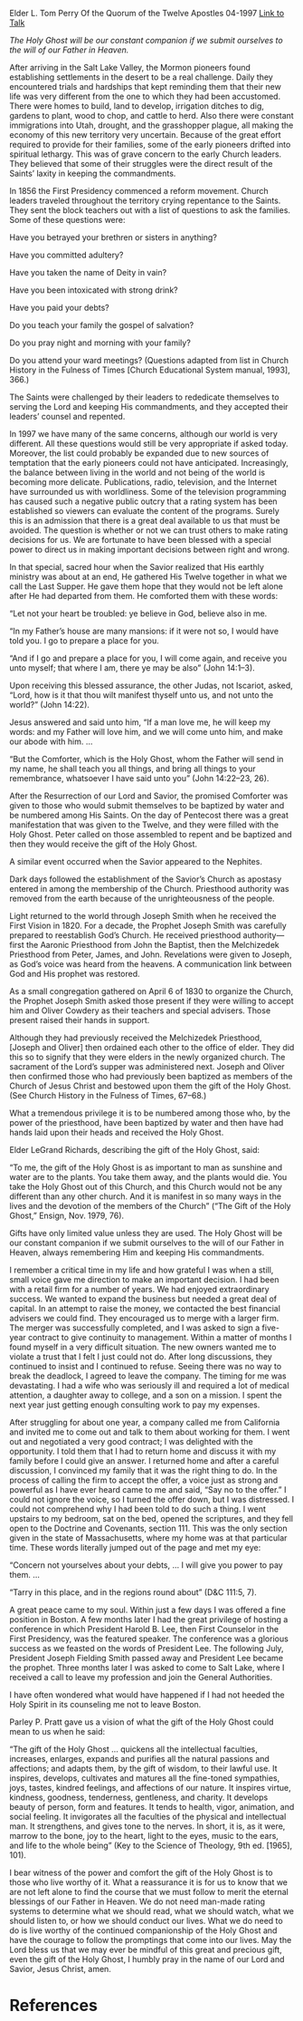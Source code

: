 Elder L. Tom Perry
Of the Quorum of the Twelve Apostles
04-1997
[Link to Talk](https://www.churchofjesuschrist.org/study/general-conference/1997/04/that-spirit-which-leadeth-to-do-good?lang=eng)

_The Holy Ghost will be our constant companion if we submit ourselves to the will of our Father in Heaven._

After arriving in the Salt Lake Valley, the Mormon pioneers found establishing settlements in the desert to be a real challenge. Daily they encountered trials and hardships that kept reminding them that their new life was very different from the one to which they had been accustomed. There were homes to build, land to develop, irrigation ditches to dig, gardens to plant, wood to chop, and cattle to herd. Also there were constant immigrations into Utah, drought, and the grasshopper plague, all making the economy of this new territory very uncertain. Because of the great effort required to provide for their families, some of the early pioneers drifted into spiritual lethargy. This was of grave concern to the early Church leaders. They believed that some of their struggles were the direct result of the Saints’ laxity in keeping the commandments.

In 1856 the First Presidency commenced a reform movement. Church leaders traveled throughout the territory crying repentance to the Saints. They sent the block teachers out with a list of questions to ask the families. Some of these questions were:

Have you betrayed your brethren or sisters in anything?

Have you committed adultery?

Have you taken the name of Deity in vain?

Have you been intoxicated with strong drink?

Have you paid your debts?

Do you teach your family the gospel of salvation?

Do you pray night and morning with your family?

Do you attend your ward meetings? (Questions adapted from list in Church History in the Fulness of Times [Church Educational System manual, 1993], 366.)

The Saints were challenged by their leaders to rededicate themselves to serving the Lord and keeping His commandments, and they accepted their leaders’ counsel and repented.

In 1997 we have many of the same concerns, although our world is very different. All these questions would still be very appropriate if asked today. Moreover, the list could probably be expanded due to new sources of temptation that the early pioneers could not have anticipated. Increasingly, the balance between living in the world and not being of the world is becoming more delicate. Publications, radio, television, and the Internet have surrounded us with worldliness. Some of the television programming has caused such a negative public outcry that a rating system has been established so viewers can evaluate the content of the programs. Surely this is an admission that there is a great deal available to us that must be avoided. The question is whether or not we can trust others to make rating decisions for us. We are fortunate to have been blessed with a special power to direct us in making important decisions between right and wrong.

In that special, sacred hour when the Savior realized that His earthly ministry was about at an end, He gathered His Twelve together in what we call the Last Supper. He gave them hope that they would not be left alone after He had departed from them. He comforted them with these words:

“Let not your heart be troubled: ye believe in God, believe also in me.

“In my Father’s house are many mansions: if it were not so, I would have told you. I go to prepare a place for you.

“And if I go and prepare a place for you, I will come again, and receive you unto myself; that where I am, there ye may be also” (John 14:1–3).

Upon receiving this blessed assurance, the other Judas, not Iscariot, asked, “Lord, how is it that thou wilt manifest thyself unto us, and not unto the world?” (John 14:22).

Jesus answered and said unto him, “If a man love me, he will keep my words: and my Father will love him, and we will come unto him, and make our abode with him. …

“But the Comforter, which is the Holy Ghost, whom the Father will send in my name, he shall teach you all things, and bring all things to your remembrance, whatsoever I have said unto you” (John 14:22–23, 26).

After the Resurrection of our Lord and Savior, the promised Comforter was given to those who would submit themselves to be baptized by water and be numbered among His Saints. On the day of Pentecost there was a great manifestation that was given to the Twelve, and they were filled with the Holy Ghost. Peter called on those assembled to repent and be baptized and then they would receive the gift of the Holy Ghost.

A similar event occurred when the Savior appeared to the Nephites.

Dark days followed the establishment of the Savior’s Church as apostasy entered in among the membership of the Church. Priesthood authority was removed from the earth because of the unrighteousness of the people.

Light returned to the world through Joseph Smith when he received the First Vision in 1820. For a decade, the Prophet Joseph Smith was carefully prepared to reestablish God’s Church. He received priesthood authority—first the Aaronic Priesthood from John the Baptist, then the Melchizedek Priesthood from Peter, James, and John. Revelations were given to Joseph, as God’s voice was heard from the heavens. A communication link between God and His prophet was restored.

As a small congregation gathered on April 6 of 1830 to organize the Church, the Prophet Joseph Smith asked those present if they were willing to accept him and Oliver Cowdery as their teachers and special advisers. Those present raised their hands in support.

Although they had previously received the Melchizedek Priesthood, [Joseph and Oliver] then ordained each other to the office of elder. They did this so to signify that they were elders in the newly organized church. The sacrament of the Lord’s supper was administered next. Joseph and Oliver then confirmed those who had previously been baptized as members of the Church of Jesus Christ and bestowed upon them the gift of the Holy Ghost. (See Church History in the Fulness of Times, 67–68.)

What a tremendous privilege it is to be numbered among those who, by the power of the priesthood, have been baptized by water and then have had hands laid upon their heads and received the Holy Ghost.

Elder LeGrand Richards, describing the gift of the Holy Ghost, said:

“To me, the gift of the Holy Ghost is as important to man as sunshine and water are to the plants. You take them away, and the plants would die. You take the Holy Ghost out of this Church, and this Church would not be any different than any other church. And it is manifest in so many ways in the lives and the devotion of the members of the Church” (“The Gift of the Holy Ghost,” Ensign, Nov. 1979, 76).

Gifts have only limited value unless they are used. The Holy Ghost will be our constant companion if we submit ourselves to the will of our Father in Heaven, always remembering Him and keeping His commandments.

I remember a critical time in my life and how grateful I was when a still, small voice gave me direction to make an important decision. I had been with a retail firm for a number of years. We had enjoyed extraordinary success. We wanted to expand the business but needed a great deal of capital. In an attempt to raise the money, we contacted the best financial advisers we could find. They encouraged us to merge with a larger firm. The merger was successfully completed, and I was asked to sign a five-year contract to give continuity to management. Within a matter of months I found myself in a very difficult situation. The new owners wanted me to violate a trust that I felt I just could not do. After long discussions, they continued to insist and I continued to refuse. Seeing there was no way to break the deadlock, I agreed to leave the company. The timing for me was devastating. I had a wife who was seriously ill and required a lot of medical attention, a daughter away to college, and a son on a mission. I spent the next year just getting enough consulting work to pay my expenses.

After struggling for about one year, a company called me from California and invited me to come out and talk to them about working for them. I went out and negotiated a very good contract; I was delighted with the opportunity. I told them that I had to return home and discuss it with my family before I could give an answer. I returned home and after a careful discussion, I convinced my family that it was the right thing to do. In the process of calling the firm to accept the offer, a voice just as strong and powerful as I have ever heard came to me and said, “Say no to the offer.” I could not ignore the voice, so I turned the offer down, but I was distressed. I could not comprehend why I had been told to do such a thing. I went upstairs to my bedroom, sat on the bed, opened the scriptures, and they fell open to the Doctrine and Covenants, section 111. This was the only section given in the state of Massachusetts, where my home was at that particular time. These words literally jumped out of the page and met my eye:

“Concern not yourselves about your debts, … I will give you power to pay them. …

“Tarry in this place, and in the regions round about” (D&C 111:5, 7).

A great peace came to my soul. Within just a few days I was offered a fine position in Boston. A few months later I had the great privilege of hosting a conference in which President Harold B. Lee, then First Counselor in the First Presidency, was the featured speaker. The conference was a glorious success as we feasted on the words of President Lee. The following July, President Joseph Fielding Smith passed away and President Lee became the prophet. Three months later I was asked to come to Salt Lake, where I received a call to leave my profession and join the General Authorities.

I have often wondered what would have happened if I had not heeded the Holy Spirit in its counseling me not to leave Boston.

Parley P. Pratt gave us a vision of what the gift of the Holy Ghost could mean to us when he said:

“The gift of the Holy Ghost … quickens all the intellectual faculties, increases, enlarges, expands and purifies all the natural passions and affections; and adapts them, by the gift of wisdom, to their lawful use. It inspires, develops, cultivates and matures all the fine-toned sympathies, joys, tastes, kindred feelings, and affections of our nature. It inspires virtue, kindness, goodness, tenderness, gentleness, and charity. It develops beauty of person, form and features. It tends to health, vigor, animation, and social feeling. It invigorates all the faculties of the physical and intellectual man. It strengthens, and gives tone to the nerves. In short, it is, as it were, marrow to the bone, joy to the heart, light to the eyes, music to the ears, and life to the whole being” (Key to the Science of Theology, 9th ed. [1965], 101).

I bear witness of the power and comfort the gift of the Holy Ghost is to those who live worthy of it. What a reassurance it is for us to know that we are not left alone to find the course that we must follow to merit the eternal blessings of our Father in Heaven. We do not need man-made rating systems to determine what we should read, what we should watch, what we should listen to, or how we should conduct our lives. What we do need to do is live worthy of the continued companionship of the Holy Ghost and have the courage to follow the promptings that come into our lives. May the Lord bless us that we may ever be mindful of this great and precious gift, even the gift of the Holy Ghost, I humbly pray in the name of our Lord and Savior, Jesus Christ, amen.

# References
